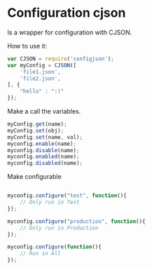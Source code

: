Configuration cjson
==========

Is a wrapper for configuration with CJSON.

How to use it:

```js
var CJSON = require('configjson');
var myConfig = CJSON([
	'file1.json',
	'file2.json',
], {
	"hello" : ":)"
});
```

Make a call the variables.

```js
myConfig.get(name);
myConfig.set(obj);
myConfig.set(name, val);
myconfig.enable(name);
myconfig.disable(name);
myconfig.enabled(name);
myconfig.disabled(name);
```

Make configurable

```js

myconfig.configure("test", function(){
	// Only run in Test
});

myconfig.configure("production", function(){
	// Only run in Production
});

myconfig.configure(function(){
	// Run in All
});

```
